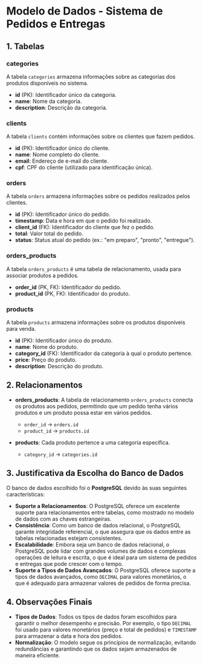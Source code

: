 # Modelo de Dados - Sistema de Pedidos e Entregas

## 1. Tabelas

### **categories**
A tabela `categories` armazena informações sobre as categorias dos produtos disponíveis no sistema.
- **id** (PK): Identificador único da categoria.
- **name**: Nome da categoria.
- **description**: Descrição da categoria.

### **clients**
A tabela `clients` contém informações sobre os clientes que fazem pedidos.
- **id** (PK): Identificador único do cliente.
- **name**: Nome completo do cliente.
- **email**: Endereço de e-mail do cliente.
- **cpf**: CPF do cliente (utilizado para identificação única).

### **orders**
A tabela `orders` armazena informações sobre os pedidos realizados pelos clientes.
- **id** (PK): Identificador único do pedido.
- **timestamp**: Data e hora em que o pedido foi realizado.
- **client_id** (FK): Identificador do cliente que fez o pedido.
- **total**: Valor total do pedido.
- **status**: Status atual do pedido (ex.: "em preparo", "pronto", "entregue").

### **orders_products**
A tabela `orders_products` é uma tabela de relacionamento, usada para associar produtos a pedidos.
- **order_id** (PK, FK): Identificador do pedido.
- **product_id** (PK, FK): Identificador do produto.

### **products**
A tabela `products` armazena informações sobre os produtos disponíveis para venda.
- **id** (PK): Identificador único do produto.
- **name**: Nome do produto.
- **category_id** (FK): Identificador da categoria à qual o produto pertence.
- **price**: Preço do produto.
- **description**: Descrição do produto.

## 2. Relacionamentos

- **orders_products**: A tabela de relacionamento `orders_products` conecta os produtos aos pedidos, permitindo que um pedido tenha vários produtos e um produto possa estar em vários pedidos.  
  - `order_id` -> `orders.id`
  - `product_id` -> `products.id`

- **products**: Cada produto pertence a uma categoria específica.  
  - `category_id` -> `categories.id`

## 3. Justificativa da Escolha do Banco de Dados

O banco de dados escolhido foi o **PostgreSQL** devido às suas seguintes características:
- **Suporte a Relacionamentos**: O PostgreSQL oferece um excelente suporte para relacionamentos entre tabelas, como mostrado no modelo de dados com as chaves estrangeiras.
- **Consistência**: Como um banco de dados relacional, o PostgreSQL garante integridade referencial, o que assegura que os dados entre as tabelas relacionadas estejam consistentes.
- **Escalabilidade**: Embora seja um banco de dados relacional, o PostgreSQL pode lidar com grandes volumes de dados e complexas operações de leitura e escrita, o que é ideal para um sistema de pedidos e entregas que pode crescer com o tempo.
- **Suporte a Tipos de Dados Avançados**: O PostgreSQL oferece suporte a tipos de dados avançados, como `DECIMAL` para valores monetários, o que é adequado para armazenar valores de pedidos de forma precisa.

## 4. Observações Finais

- **Tipos de Dados**: Todos os tipos de dados foram escolhidos para garantir o melhor desempenho e precisão. Por exemplo, o tipo `DECIMAL` foi usado para valores monetários (preço e total de pedidos) e `TIMESTAMP` para armazenar a data e hora dos pedidos.
- **Normalização**: O modelo segue os princípios de normalização, evitando redundâncias e garantindo que os dados sejam armazenados de maneira eficiente.

